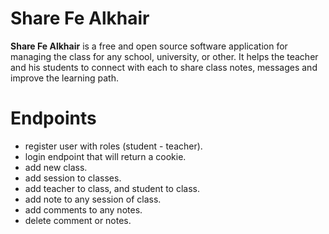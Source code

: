 # Share Fe Alkhair
**Share Fe Alkhair** is a free and open source software application for managing the class for any school, university, or other. It helps the teacher and his students to connect with each to share class notes, messages and improve the learning path.




# Endpoints

- register user with roles (student - teacher).
- login endpoint that will return a cookie.
- add new class.
- add session to classes.
- add teacher to class, and student to class.
- add note to any session of class.
- add comments to any notes.
- delete comment or notes.

